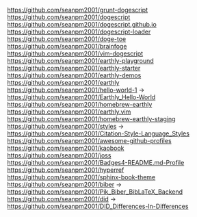 https://github.com/seanpm2001/grunt-dogescript
https://github.com/seanpm2001/dogescript
https://github.com/seanpm2001/dogescript.github.io
https://github.com/seanpm2001/dogescript-loader
https://github.com/seanpm2001/doge-toe
https://github.com/seanpm2001/brainfoge
https://github.com/seanpm2001/vim-dogescript
https://github.com/seanpm2001/earthly-playground
https://github.com/seanpm2001/earthly-starter
https://github.com/seanpm2001/earthly-demos
https://github.com/seanpm2001/earthly
https://github.com/seanpm2001/hello-world-1 -> https://github.com/seanpm2001/Earthly_Hello-World
https://github.com/seanpm2001/homebrew-earthly
https://github.com/seanpm2001/earthly.vim
https://github.com/seanpm2001/homebrew-earthly-staging
https://github.com/seanpm2001/styles -> https://github.com/seanpm2001/Citation-Style-Language_Styles
https://github.com/seanpm2001/awesome-github-profiles
https://github.com/seanpm2001/kaobook
https://github.com/seanpm2001/joss
https://github.com/seanpm2001/Badges4-README.md-Profile
https://github.com/seanpm2001/hyperref
https://github.com/seanpm2001/sphinx-book-theme
https://github.com/seanpm2001/biber -> https://github.com/seanpm2001/Pik_Biber_BibLaTeX_Backend
https://github.com/seanpm2001/did -> https://github.com/seanpm2001/DID_Differences-In-Differences
